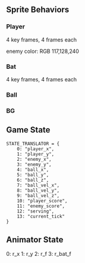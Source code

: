 ## Sprite Behaviors
### Player
4 key frames, 4 frames each

enemy color: RGB 117,128,240
### Bat
4 key frames, 4 frames each
### Ball

### BG

## Game State
```
STATE_TRANSLATOR = {
    0: "player_x",
    1: "player_y",
    2: "enemy_x",
    3: "enemy_y",
    4: "ball_x",
    5: "ball_y",
    6: "ball_z",
    7: "ball_vel_x",
    8: "ball_vel_y",
    9: "ball_vel_z",
    10: "player_score",
    11: "enemy_score",
    12: "serving",
    13: "current_tick"
}
```
## Animator State
0: r_x
1: r_y
2: r_f
3: r_bat_f



